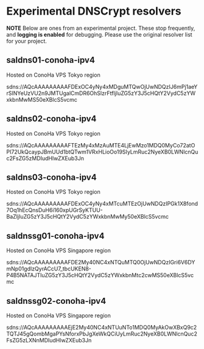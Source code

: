 # Experimental DNSCrypt resolvers

**NOTE** Below are ones from an experimental project. These stop frequently, and **logging is enabled** for debugging. Please use the original resolver list for your project.

## saldns01-conoha-ipv4

Hosted on ConoHa VPS Tokyo region

sdns://AQcAAAAAAAAAFDExOC4yNy4xMDguMTQwOjUwNDQzIJ6mPj1aeYrSINYeUzVU2n9JMTUgalCmDR6OhSlzrFtfIjIuZG5zY3J5cHQtY2VydC5zYWxkbnMwMS50eXBlcS5vcmc

## saldns02-conoha-ipv4

Hosted on ConoHa VPS Tokyo region

sdns://AQcAAAAAAAAAFTEzMy4xMzAuMTE4LjEwMzo1MDQ0MyCo72atOPI72UkQcaypJBmUUd1btQTwm1VRxHLioOo19SIyLmRuc2NyeXB0LWNlcnQuc2FsZG5zMDIudHlwZXEub3Jn

## saldns03-conoha-ipv4

Hosted on ConoHa VPS Tokyo region

sdns://AQcAAAAAAAAAFDExOC4yNy4xMTcuMTEzOjUwNDQzIPGk1X8fond7Oq1hEcQnsDuH6i160xpUGrSyKTUU-BaZIjIuZG5zY3J5cHQtY2VydC5zYWxkbnMwMy50eXBlcS5vcmc

## saldnssg01-conoha-ipv4

Hosted on ConoHa VPS Singapore region

sdns://AQcAAAAAAAAAFDE2My40NC4xNTQuMTQ0OjUwNDQzIGri6V6DYmNp01gdIzQyrACcU7_tbcUKEN8-P4B5NATAJTIuZG5zY3J5cHQtY2VydC5zYWxkbnMtc2cwMS50eXBlcS5vcmc

## saldnssg02-conoha-ipv4

Hosted on ConoHa VPS Singapore region

sdns://AQcAAAAAAAAAEjE2My40NC4xNTUuNTo1MDQ0MyAkOwXBxQ9c2TQTJ45gQombMgaPYsNforxPbJgXeWkQCiUyLmRuc2NyeXB0LWNlcnQuc2FsZG5zLXNnMDIudHlwZXEub3Jn
